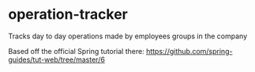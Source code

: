 operation-tracker
=================

Tracks day to day operations made by employees groups in the company


Based off the official Spring tutorial there: https://github.com/spring-guides/tut-web/tree/master/6